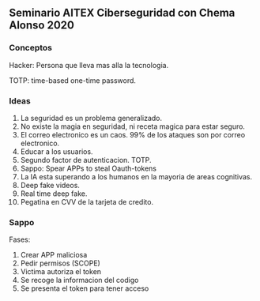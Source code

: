 ## Seminario AITEX Ciberseguridad con Chema Alonso 2020

### Conceptos

Hacker: Persona que lleva mas alla la tecnologia.

TOTP: time-based one-time password.

### Ideas 

1. La seguridad es un problema generalizado.
2. No existe la magia en seguridad, ni receta magica para estar seguro.
3. El correo electronico es un caos. 99% de los ataques son por correo electronico.
4. Educar a los usuarios.
5. Segundo factor de autenticacion. TOTP.
6. Sappo: Spear APPs to steal Oauth-tokens
7. La IA esta superando a los humanos en la mayoria de areas cognitivas.
8. Deep fake videos.
9. Real time deep fake.
10. Pegatina en CVV de la tarjeta de credito.

### Sappo

Fases:
1. Crear APP maliciosa
2. Pedir permisos (SCOPE)
3. Victima autoriza el token
4. Se recoge la informacion del codigo
5. Se presenta el token para tener acceso
